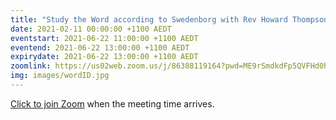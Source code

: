 ```yaml
---
title: "Study the Word according to Swedenborg with Rev Howard Thompson"
date: 2021-02-11 00:00:00 +1100 AEDT
eventstart: 2021-06-22 11:00:00 +1100 AEDT
eventend: 2021-06-22 13:00:00 +1100 AEDT
expirydate: 2021-06-22 13:00:00 +1100 AEDT
zoomlink: https://us02web.zoom.us/j/86388119164?pwd=ME9rSmdkdFp5QVFHd0hIbDZmNXhRQT09
img: images/wordID.jpg
---
```

[Click to join Zoom](https://us02web.zoom.us/j/86388119164?pwd=ME9rSmdkdFp5QVFHd0hIbDZmNXhRQT09) when the meeting time arrives.
